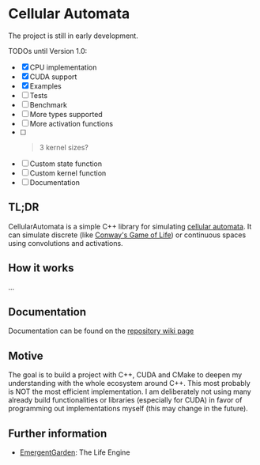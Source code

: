 # Cellular Automata

The project is still in early development.

TODOs until Version 1.0:

- [x] CPU implementation
- [x] CUDA support
- [x] Examples
- [ ] Tests
- [ ] Benchmark
- [ ] More types supported
- [ ] More activation functions
- [ ] >3 kernel sizes?
- [ ] Custom state function
- [ ] Custom kernel function
- [ ] Documentation

<!-- (Gif?) -->

## TL;DR

CellularAutomata is a simple C++ library for simulating [cellular automata](https://en.wikipedia.org/wiki/Cellular_automaton). It can simulate discrete (like [Conway's Game of Life](https://en.wikipedia.org/wiki/Conway%27s_Game_of_Life)) or continuous spaces using convolutions and activations.

## How it works

<!-- (Write out explanation)
- Space
- Convolution
- Activation
- Similarity to neural networks -->

...

## Documentation

Documentation can be found on the [repository wiki page](https://github.com/29th-Day/CellularAutomata/wiki)

## Motive

The goal  is to build a project with C++, CUDA and CMake to deepen my understanding with the whole ecosystem around C++. This most probably is NOT the most efficient implementation. I am deliberately not using many already build functionalities or libraries (especially for CUDA) in favor of programming out implementations myself (this may change in the future).

## Further information

- [EmergentGarden](https://www.youtube.com/@EmergentGarden/videos): The Life Engine
